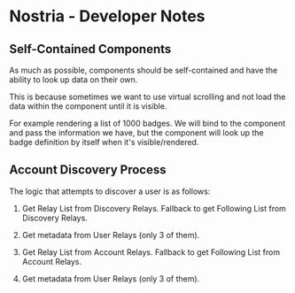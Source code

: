 # Nostria - Developer Notes

## Self-Contained Components

As much as possible, components should be self-contained and have the ability to look up data on their own.

This is because sometimes we want to use virtual scrolling and not load the data within the component until it is visible.

For example rendering a list of 1000 badges. We will bind to the <app-badge> component and pass the information we have, but the component will look up the badge definition by itself when it's visible/rendered.

## Account Discovery Process

The logic that attempts to discover a user is as follows:

1. Get Relay List from Discovery Relays. Fallback to get Following List from Discovery Relays.
2. Get metadata from User Relays (only 3 of them).

1. Get Relay List from Account Relays. Fallback to get Following List from Account Relays.
2. Get metadata from User Relays (only 3 of them).

